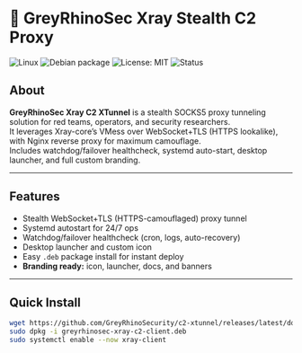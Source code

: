 # 🦏 GreyRhinoSec Xray Stealth C2 Proxy

![Linux](https://img.shields.io/badge/Platform-Kali%20%7C%20Ubuntu-informational?logo=linux)
![Debian package](https://img.shields.io/badge/Install-.deb-blue?logo=debian)
![License: MIT](https://img.shields.io/badge/License-MIT-green)
![Status](https://img.shields.io/badge/Status-Operational-brightgreen)

## About

**GreyRhinoSec Xray C2 XTunnel** is a stealth SOCKS5 proxy tunneling solution for red teams, operators, and security researchers.  
It leverages Xray-core’s VMess over WebSocket+TLS (HTTPS lookalike), with Nginx reverse proxy for maximum camouflage.  
Includes watchdog/failover healthcheck, systemd auto-start, desktop launcher, and full custom branding.

---

## Features

- Stealth WebSocket+TLS (HTTPS-camouflaged) proxy tunnel
- Systemd autostart for 24/7 ops
- Watchdog/failover healthcheck (cron, logs, auto-recovery)
- Desktop launcher and custom icon
- Easy `.deb` package install for instant deploy
- **Branding ready:** icon, launcher, docs, and banners

---

## Quick Install

```sh
wget https://github.com/GreyRhinoSecurity/c2-xtunnel/releases/latest/download/greyrhinosec-xray-c2-client.deb
sudo dpkg -i greyrhinosec-xray-c2-client.deb
sudo systemctl enable --now xray-client
